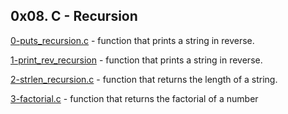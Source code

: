 ## 0x08. C - Recursion

[0-puts_recursion.c](./0-puts_recursion.c) - function that prints a string in reverse.

[1-print_rev_recursion](./1-print_rev_recursion) - function that prints a string in reverse.

[2-strlen_recursion.c](./2-strlen_recursion.c) - function that returns the length of a string.

[3-factorial.c](./3-factorial.c) - function that returns the factorial of a number


